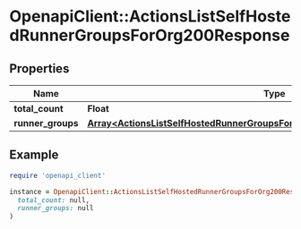 # OpenapiClient::ActionsListSelfHostedRunnerGroupsForOrg200Response

## Properties

| Name | Type | Description | Notes |
| ---- | ---- | ----------- | ----- |
| **total_count** | **Float** |  |  |
| **runner_groups** | [**Array&lt;ActionsListSelfHostedRunnerGroupsForOrg200ResponseRunnerGroupsInner&gt;**](ActionsListSelfHostedRunnerGroupsForOrg200ResponseRunnerGroupsInner.md) |  |  |

## Example

```ruby
require 'openapi_client'

instance = OpenapiClient::ActionsListSelfHostedRunnerGroupsForOrg200Response.new(
  total_count: null,
  runner_groups: null
)
```

